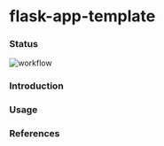 # flask-app-template

### Status
![workflow](https://github.com/moredeal-org/flask-app-template/actions/workflows/ci.yml/badge.svg)

### Introduction

### Usage

### References
